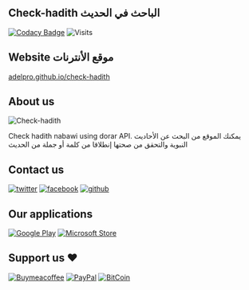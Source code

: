 ## Check-hadith الباحث في الحديث

[![Codacy Badge](https://app.codacy.com/project/badge/Grade/b580d3158ca8406b85d1d1be848eae44)](https://www.codacy.com/gh/adelpro/check-hadith/dashboard?utm_source=github.com&utm_medium=referral&utm_content=adelpro/check-hadith&utm_campaign=Badge_Grade)
![Visits](https://komarev.com/ghpvc/?username=adelpro&style=flat-squar&color=brightgreen)

## Website موقع الأنترنات

[adelpro.github.io/check-hadith](https://adelpro.github.io/check-hadith/index.html)

## About us

![Check-hadith](https://adelpro.github.io/check-hadith/images/256x256.webp)

Check hadith nabawi using dorar API.
يمكنك الموقع من البحث عن الأحاديث النبوية والتحقق من صحتها إنطلاقا من كلمة
أو جملة من الحديث

## Contact us

[![twitter][1.1]][1]
[![facebook][2.1]][2]
[![github][3.1]][3]

## Our applications

[![Google Play][4.1]][4]
[![Microsoft Store][5.1]][5]

## Support us ❤️

[![Buymeacoffee](https://badgen.net/badge/icon/buymeacoffee?icon=buymeacoffee&label)](https://www.buymeacoffee.com/Adel.benyahia/)
[![PayPal](https://badgen.net/badge/icon/PayPal?icon=https://simpleicons.now.sh/paypal/fff&label)](https://www.paypal.com/paypalme/adelbenyahia)
[![BitCoin](https://badgen.net/badge/icon/bitcoin?icon=bitcoin&label)](bitcoin:1PstR1HYTG8FbVRR7YZhQftYumVAURXuq7?label=Quranipfs&message=Payment%20to%20Quranipfs)

[1.1]: http://i.imgur.com/tXSoThF.png "twitter icon with padding"
[2.1]: http://i.imgur.com/P3YfQoD.png "facebook icon with padding"
[3.1]: http://i.imgur.com/0o48UoR.png "github icon with padding"
[1]: https://www.twitter.com/quranipfs
[2]: https://www.facebook.com/wathakker.wakf
[3]: https://github.com/adelpro/check-hadith
[4]: https://play.google.com/store/apps/details?id=app.web.checkhadith.twa&pcampaignid=pcampaignidMKT-Other-global-all-co-prtnr-py-PartBadge-Mar2515-1
[4.1]: https://play.google.com/intl/en_us/badges/static/images/badges/ar_badge_web_generic.png
[5]: https://www.microsoft.com/store/apps/9NN5H6LV53DS?cid=storebadge&ocid=badge
[5.1]: https://developer.microsoft.com/store/badges/images/Arabic_get_it_from_MS.png
